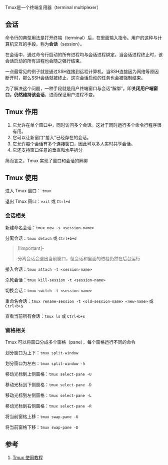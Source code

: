 
Tmux是一个终端复用器（terminal multiplexer）

## 会话

命令行的典型用法是打开终端（terminal）后，在里面输入指令。用户的这种与计算机交互的手段，称为**会话**（session）。

在会话中，通过命令行启动的所有进程均与会话进程绑定。当会话进程终止时，该会话启动的所有进程也会随之强行结束。

一点最常见的例子就是通过SSH连接到远程计算机。当SSH连接因为网络等原因断开时，那么SSH会话就被终止，这次会话启动的任务也会被强制结束。

为了解决这个问题，一种手段就是用户终端窗口与会话“解绑”。即**关闭用户端窗口，仍然维持该会话**，进而保证用户进程不变。

## Tmux 作用

1. 它允许在单个窗口中，同时访问多个会话。这对于同时运行多个命令行程序很有用。
2. 它可以让新窗口"接入"已经存在的会话。
3. 它允许每个会话有多个连接窗口，因此可以多人实时共享会话。
4. 它还支持窗口任意的垂直和水平拆分

简而言之，Tmux 实现了窗口和会话的解绑

## Tmux 使用

进入 Tmux 窗口： `tmux`

退出 Tmux 窗口：`exit` 或 `Ctrl+d`

### 会话相关

新建命名会话：`tmux new -s <session-name>`

分离会话：`tmux detach` 或 `Ctrl+b+d`

> [!important]-
> 
> 分离会话会退出当前窗口，但会话和里面的进程仍然在后台运行

接入会话：`tmux attach -t <session-name>`

杀死会话：`tmux kill-session -t <session-name>`

切换会话：`tmux switch -t <session-name>`

重命名会话：`tmux rename-session -t <old-session-name> <new-name>` 或 `Ctrl+b+$`

查看当前所有会话：`tmux ls` 或 `Ctrl+b+s`

### 窗格相关  

Tmux 可以将窗口分成多个窗格（pane），每个窗格运行不同的命令

划分窗口为上下：`tmux split-window`

划分窗口为左右：`tmux split-window -h`

移动光标到上侧窗格：`tmux select-pane -U`

移动光标到下侧窗格：`tmux select-pane -D`

移动光标到左侧窗格：`tmux select-pane -L`

移动光标到右侧窗格：`tmux select-pane -R`

将当前窗格上移：`tmux swap-pane -U`

将当前窗格下移：`tmux swap-pane -D`

## 参考

1. [Tmux 使用教程](https://www.ruanyifeng.com/blog/2019/10/tmux.html)
